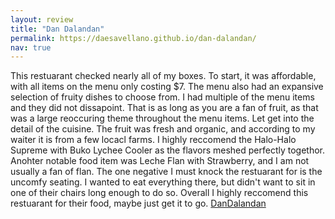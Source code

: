 ```yaml
---
layout: review
title: "Dan Dalandan"
permalink: https://daesavellano.github.io/dan-dalandan/
nav: true
---
```


This restuarant checked nearly all of my boxes. To start, it was affordable, with all items on the menu only costing $7. The menu also had an expansive selection of fruity dishes to choose from. I had multiple of the menu items and they did not dissapoint. That is as long as you are a fan of fruit, as that was a large reoccuring theme throughout the menu items. Let get into the detail of the cuisine. The fruit was fresh and organic, and according to my waiter it is from a few locacl farms. I highly reccomend the Halo-Halo Supreme with Buko Lychee Cooler as the flavors meshed perfectly togethor. Anohter notable food item was Leche Flan with Strawberry, and I am not usually a fan of flan. The one negative I must knock the restuarant for is the uncomfy seating. I wanted to eat everything there, but didn't want to sit in one of their chairs long enough to do so. Overall I highly reccomend this restuarant for their food, maybe just get it to go.
[DanDalandan](https://daesavellano.github.io/dan-dalandan/)
